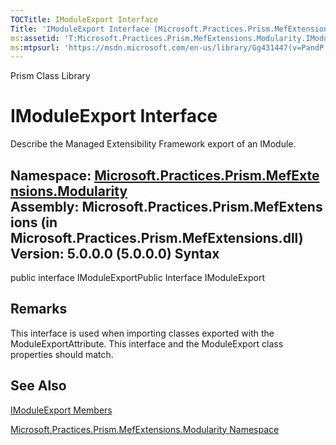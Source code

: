 ```yaml
---
TOCTitle: IModuleExport Interface
Title: 'IModuleExport Interface (Microsoft.Practices.Prism.MefExtensions.Modularity)'
ms:assetid: 'T:Microsoft.Practices.Prism.MefExtensions.Modularity.IModuleExport'
ms:mtpsurl: 'https://msdn.microsoft.com/en-us/library/Gg431447(v=PandP.50)'
---
```


Prism Class Library

IModuleExport Interface
=======================

Describe the Managed Extensibility Framework export of an IModule.

**Namespace:** [Microsoft.Practices.Prism.MefExtensions.Modularity](https://msdn.microsoft.com/n:microsoft.practices.prism.mefextensions.modularity)
**Assembly:** Microsoft.Practices.Prism.MefExtensions (in Microsoft.Practices.Prism.MefExtensions.dll) Version: 5.0.0.0 (5.0.0.0)
Syntax
------

<span id="syntaxToggle"></span>public interface IModuleExportPublic Interface IModuleExport

Remarks
-------

<span id="remarksToggle"></span> This interface is used when importing classes exported with the ModuleExportAttribute. This interface and the ModuleExport class properties should match.

See Also
--------

<span id="seeAlsoToggle"></span>
[IModuleExport Members](https://msdn.microsoft.com/allmembers.t:microsoft.practices.prism.mefextensions.modularity.imoduleexport)

[Microsoft.Practices.Prism.MefExtensions.Modularity Namespace](https://msdn.microsoft.com/n:microsoft.practices.prism.mefextensions.modularity)
